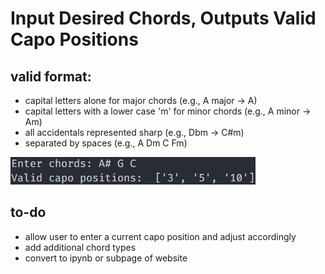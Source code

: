 # Input Desired Chords, Outputs Valid Capo Positions
## valid format:
 - capital letters alone for major chords (e.g., A major -> A)
 - capital letters with a lower case 'm' for minor chords (e.g., A minor -> Am)
 - all accidentals represented sharp (e.g., Dbm -> C#m)
 - separated by spaces (e.g., A Dm C Fm)

 ![example input and corresponding output](example.jpg)

## to-do
 - allow user to enter a current capo position and adjust accordingly
 - add additional chord types
 - convert to ipynb or subpage of website